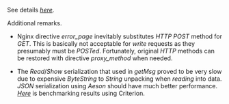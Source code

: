 See details
[*here*](http://lin-techdet.blogspot.com/2017/01/nginx-haskell-module-labeled-media.html).

Additional remarks.

- Nginx directive *error_page* inevitably substitutes *HTTP* *POST* method for
  *GET*. This is basically not acceptable for *write* requests as they
  presumably must be *POSTed*. Fortunately, original *HTTP* methods can be
  restored with directive *proxy_method* when needed.

- The *Read*/*Show* serialization that used in *getMsg* proved to be very slow
  due to expensive *ByteString* to *String* unpacking when *reading* into data.
  *JSON* serialization using *Aeson* should have much better performance.
  [*Here*](https://rawgit.com/lyokha/nginx-haskell-module/master/examples/labeledMediaRouting/test/lmr-bench.html)
  is benchmarking results using Criterion.

